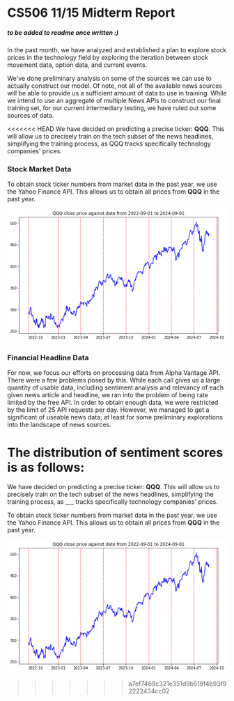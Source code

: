# CS506 11/15 Midterm Report

##### to be added to readme once written :)

In the past month, we have analyzed and established a plan to explore stock prices in the technology field by exploring the iteration between stock movement data, option data, and current events.

We've done preliminary analysis on some of the sources we can use to actually construct our model. Of note, not all of the available news sources will be able to provide us a sufficient amount of data to use in training. While we intend to use an aggregate of multiple News APIs to construct our final training set, for our current intermediary testing, we have ruled out some sources of data.

<<<<<<< HEAD
We have decided on predicting a precise ticker: **QQQ**. This will allow us to precisely train on the tech subset of the news headlines, simplifying the training process, as QQQ tracks specifically technology companies' prices.

### Stock Market Data

To obtain stock ticker numbers from market data in the past year, we use the Yahoo Finance API. This allows us to obtain all prices from **QQQ** in the past year.

![Market Data](./plots/QQQ_price.png)

### Financial Headline Data

For now, we focus our efforts on processing data from Alpha Vantage API. There were a few problems posed by this. While each call gives us a large quantity of usable data, including sentiment analysis and relevancy of each given news article and headline, we ran into the problem of being rate limited by the free API. In order to obtain enough data, we were restricted by the limit of 25 API requests per day. However, we managed to get a significant of useable news data; at least for some preliminary explorations into the landscape of news sources.

The distribution of sentiment scores is as follows:
=======
We have decided on predicting a precise ticker: **QQQ**. This will allow us to precisely train on the tech subset of the news headlines, simplifying the training process, as \_\_\_ tracks specifically technology companies' prices.

To obtain stock ticker numbers from market data in the past year, we use the Yahoo Finance API. This allows us to obtain all prices from **QQQ** in the past year.

![alt text](./plots/QQQ_price.png)
>>>>>>> a7ef7469c321e351d9b518f4b93f92222434cc02
